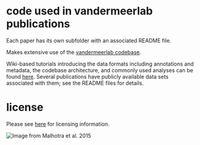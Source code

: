 # code used in vandermeerlab publications

Each paper has its own subfolder with an associated README file.

Makes extensive use of the
[vandermeerlab codebase](https://github.com/mvdm/vandermeerlab).

Wiki-based tutorials introducing the data formats including
annotations and metadata, the codebase architecture, and commonly used
analyses can be found
[here](http://ctnsrv.uwaterloo.ca/vandermeerlab/doku.php?id=analysis:course-w16). Several
publications have publicly available data sets associated with them;
see the README files for details.

# license
Please see [here](https://github.com/mvdm/papers/blob/master/LICENSE.md)
for licensing information.

![Image from Malhotra et al. 2015](https://cloud.githubusercontent.com/assets/1922878/12867851/df576854-ccc6-11e5-9212-82411384cdc9.png)
